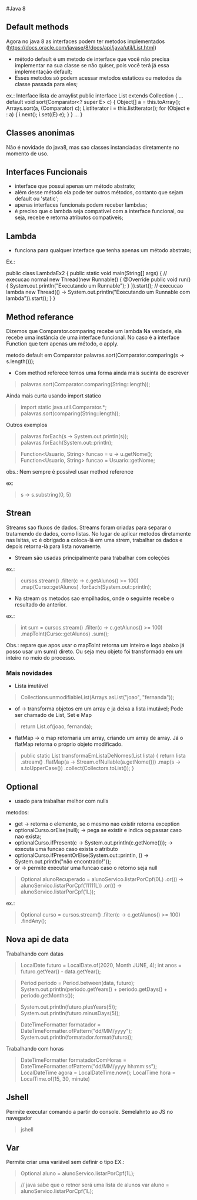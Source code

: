 #Java 8

## Default methods
Agora no java 8 as interfaces podem ter metodos implementados (https://docs.oracle.com/javase/8/docs/api/java/util/List.html)

- método default é um metodo de interface que você não precisa implementar na sua classe se não quiser, pois você terá já essa implementação default;
- Esses metodos só podem acessar metodos estaticos ou metodos da classe passada para eles;

ex.: Interface lista de arraylist
public interface List<E> extends Collection<E> {
...
	default void sort(Comparator<? super E> c) {
        Object[] a = this.toArray();
        Arrays.sort(a, (Comparator) c);
        ListIterator<E> i = this.listIterator();
        for (Object e : a) {
            i.next();
            i.set((E) e);
        }
    }
...
}

## Classes anonimas
Não é novidade do java8, mas sao classes instanciadas diretamente no momento de uso.


## Interfaces Funcionais
- interface que possui apenas um método abstrato;
- além desse método ela pode ter outros métodos, contanto que sejam default ou 'static';
- apenas interfaces funcionais podem receber lambdas;
- é preciso que o lambda seja compativel com a interface funcional, ou seja, recebe e retorna atributos compativeis;

## Lambda
- funciona para qualquer interface que tenha apenas um método abstrato;

Ex.:
>
public class LambdaEx2 {
	public static void main(String[] args) {
		// execucao normal
		new Thread(new Runnable() {
		    @Override
		    public void run() {
		        System.out.println("Executando um Runnable");
		    }
		}).start();
		// execucao lambda
		new Thread(() -> System.out.println("Executando um Runnable com lambda")).start();
	}
}

## Method referance

Dizemos que Comparator.comparing recebe um lambda
Na verdade, ela recebe uma instância de uma interface funcional. No caso é a interface Function que tem apenas um método, o apply.
>
metodo default em Comparator
palavras.sort(Comparator.comparing(s -> s.length()));

- Com method referece temos uma forma ainda mais sucinta de escrever

> palavras.sort(Comparator.comparing(String::length));

Ainda mais curta usando import statico
> import static java.util.Comparator.*;
palavras.sort(comparing(String::length));

Outros exemplos
> palavras.forEach(s -> System.out.println(s));
palavras.forEach(System.out::println);

> Function<Usuario, String> funcao = u -> u.getNome();
Function<Usuario, String> funcao = Usuario::getNome;

obs.: Nem sempre é possivel usar method reference

ex:
> s -> s.substring(0, 5)


## Strean
Streams sao fluxos de dados. Streams foram criadas para separar o tratamendo de dados, como listas. No lugar de aplicar metodos diretamente nas lsitas, vc é obrigado
a coloca-lá em uma strem, trabalhar os dados e depois retorna-lá para lista novamente.

- Stream são usadas principalmente para trabalhar com coleções

ex.: 
> cursos.stream()
	.filter(c -> c.getAlunos() >= 100)
	.map(Curso::getAlunos)
	.forEach(System.out::println);

- Na stream os metodos sao empilhados, onde o seguinte recebe o resultado do anterior.

ex.:
> int sum = cursos.stream()
	.filter(c -> c.getAlunos() >= 100)
	.mapToInt(Curso::getAlunos)
	.sum();

Obs.: repare que apos usar o mapToInt retorna um inteiro e logo abaixo já posso usar um sum() direto. Ou seja meu objeto foi transformado em um inteiro no meio do processo.

### Mais novidades
- Lista imutável
> Collections.unmodifiableList(Arrays.asList("joao", "fernanda"));

- of -> transforma objetos em um array e ja deixa a lista imutável; Pode ser chamado de List, Set e Map
> return List.of(joao, fernanda);

- flatMap -> o map retornaria um array, criando um array de array. Já o flatMap retorna o próprio objeto modificado.
> public static List<String> transformaEmListaDeNomes(List<Aluno> lista) {
	return lista
			.stream()
			.flatMap(a -> Stream.ofNullable(a.getNome()))
			.map(s -> s.toUpperCase())
			.collect(Collectors.toList());
	}



## Optional
- usado para trabalhar melhor com nulls

metodos:
- get -> retorna o elemento, se o mesmo nao existir retorna exception
- optionalCurso.orElse(null); -> pega se existir e indica oq passar caso nao exista;
- optionalCurso.ifPresent(c -> System.out.println(c.getNome())); -> executa uma funcao caso exista o atributo
- optionalCurso.ifPresentOrElse(System.out::println,
				() -> System.out.println("não encontrado!"));
- or -> permite executar uma funcao caso o retorno seja null
> Optional<Aluno> alunoRecuperado = alunoServico.listarPorCpf(0L)
				.or(() -> alunoServico.listarPorCpf(11111L))
				.or(() -> alunoServico.listarPorCpf(1L));

ex.: 
> Optional<Curso> curso = cursos.stream()
			.filter(c -> c.getAlunos() >= 100)
			.findAny();


## Nova api de data

Trabalhando com datas
> LocalDate futuro = LocalDate.of(2020, Month.JUNE, 4);
> int anos = futuro.getYear() - data.getYear();

> Period periodo = Period.between(data, futuro);
		System.out.println(periodo.getYears() + periodo.getDays() + periodo.getMonths());
		
> System.out.println(futuro.plusYears(5));
  System.out.println(futuro.minusDays(5));
  
> DateTimeFormatter formatador = DateTimeFormatter.ofPattern("dd/MM/yyyy");
  System.out.println(formatador.format(futuro));
  
Trabalhando com horas
> DateTimeFormatter formatadorComHoras = DateTimeFormatter.ofPattern("dd/MM/yyyy hh:mm:ss");
  LocalDateTime agora = LocalDateTime.now();
  LocalTime hora = LocalTime.of(15, 30, minute)
  
	
## Jshell
Permite executar comando a partir do console. Semelahnto ao JS no navegador

> jshell

## Var
Permite criar uma variável sem definir o tipo
EX.:

> Optional<Aluno> aluno = alunoServico.listarPorCpf(1L);

> // java sabe que o retnor será uma lista de alunos
> var aluno = alunoServico.listarPorCpf(1L);

